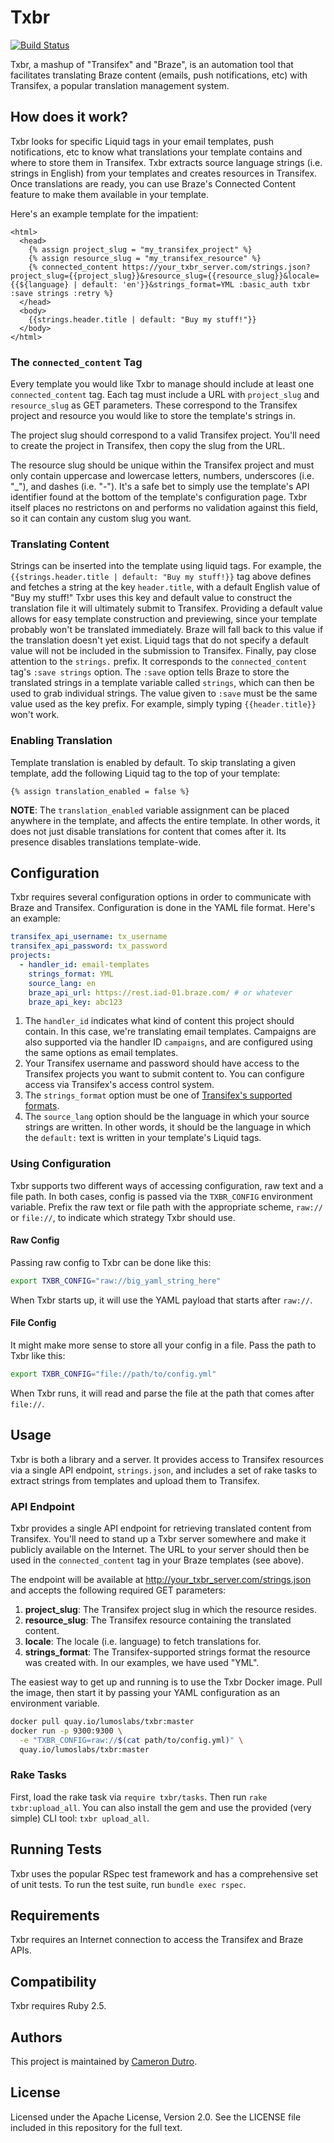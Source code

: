 Txbr
====

[![Build Status](https://travis-ci.org/lumoslabs/txbr.svg?branch=master)](https://travis-ci.org/lumoslabs/txbr)

Txbr, a mashup of "Transifex" and "Braze", is an automation tool that facilitates translating Braze content (emails, push notifications, etc) with Transifex, a popular translation management system.

How does it work?
---

Txbr looks for specific Liquid tags in your email templates, push notifications, etc to know what translations your template contains and where to store them in Transifex. Txbr extracts source language strings (i.e. strings in English) from your templates and creates resources in Transifex. Once translations are ready, you can use Braze's Connected Content feature to make them available in your template.

Here's an example template for the impatient:

```liquid
<html>
  <head>
    {% assign project_slug = "my_transifex_project" %}
    {% assign resource_slug = "my_transifex_resource" %}
    {% connected_content https://your_txbr_server.com/strings.json?project_slug={{project_slug}}&resource_slug={{resource_slug}}&locale={{${language} | default: 'en'}}&strings_format=YML :basic_auth txbr :save strings :retry %}
  </head>
  <body>
    {{strings.header.title | default: "Buy my stuff!"}}
  </body>
</html>
```

### The `connected_content` Tag

Every template you would like Txbr to manage should include at least one `connected_content` tag. Each tag must include a URL with `project_slug` and `resource_slug` as GET parameters. These correspond to the Transifex project and resource you would like to store the template's strings in.

The project slug should correspond to a valid Transifex project. You'll need to create the project in Transifex, then copy the slug from the URL.

The resource slug should be unique within the Transifex project and must only contain uppercase and lowercase letters, numbers, underscores (i.e. "\_"), and dashes (i.e. "-"). It's a safe bet to simply use the template's API identifier found at the bottom of the template's configuration page. Txbr itself places no restrictons on and performs no validation against this field, so it can contain any custom slug you want.

### Translating Content

Strings can be inserted into the template using liquid tags. For example, the `{{strings.header.title | default: "Buy my stuff!}}` tag above defines and fetches a string at the key `header.title`, with a default English value of "Buy my stuff!" Txbr uses this key and default value to construct the translation file it will ultimately submit to Transifex. Providing a default value allows for easy template construction and previewing, since your template probably won't be translated immediately. Braze will fall back to this value if the translation doesn't yet exist. Liquid tags that do not specify a default value will not be included in the submission to Transifex. Finally, pay close attention to the `strings.` prefix. It corresponds to the `connected_content` tag's `:save strings` option. The `:save` option tells Braze to store the translated strings in a template variable called `strings`, which can then be used to grab individual strings. The value given to `:save` must be the same value used as the key prefix. For example, simply typing `{{header.title}}` won't work.

### Enabling Translation

Template translation is enabled by default. To skip translating a given template, add the following Liquid tag to the top of your template:

```liquid
{% assign translation_enabled = false %}
```

**NOTE**: The `translation_enabled` variable assignment can be placed anywhere in the template, and affects the entire template. In other words, it does not just disable translations for content that comes after it. Its presence disables translations template-wide.

Configuration
---

Txbr requires several configuration options in order to communicate with Braze and Transifex. Configuration is done in the YAML file format. Here's an example:

```yaml
transifex_api_username: tx_username
transifex_api_password: tx_password
projects:
  - handler_id: email-templates
    strings_format: YML
    source_lang: en
    braze_api_url: https://rest.iad-01.braze.com/ # or whatever
    braze_api_key: abc123

```

1. The `handler_id` indicates what kind of content this project should contain. In this case, we're translating email templates. Campaigns are also supported via the handler ID `campaigns`, and are configured using the same options as email templates.
2. Your Transifex username and password should have access to the Transifex projects you want to submit content to. You can configure access via Transifex's access control system.
3. The `strings_format` option must be one of [Transifex's supported formats](https://docs.transifex.com/formats/introduction).
4. The `source_lang` option should be the language in which your source strings are written. In other words, it should be the language in which the `default:` text is written in your template's Liquid tags.

### Using Configuration

Txbr supports two different ways of accessing configuration, raw text and a file path. In both cases, config is passed via the `TXBR_CONFIG` environment variable. Prefix the raw text or file path with the appropriate scheme, `raw://` or `file://`, to indicate which strategy Txbr should use.

#### Raw Config

Passing raw config to Txbr can be done like this:

```bash
export TXBR_CONFIG="raw://big_yaml_string_here"
```

When Txbr starts up, it will use the YAML payload that starts after `raw://`.

#### File Config

It might make more sense to store all your config in a file. Pass the path to Txbr like this:

```bash
export TXBR_CONFIG="file://path/to/config.yml"
```

When Txbr runs, it will read and parse the file at the path that comes after `file://`.

Usage
---

Txbr is both a library and a server. It provides access to Transifex resources via a single API endpoint, `strings.json`, and includes a set of rake tasks to extract strings from templates and upload them to Transifex.

### API Endpoint

Txbr provides a single API endpoint for retrieving translated content from Transifex. You'll need to stand up a Txbr server somewhere and make it publicly available on the Internet. The URL to your server should then be used in the `connected_content` tag in your Braze templates (see above).

The endpoint will be available at http://your_txbr_server.com/strings.json and accepts the following required GET parameters:

1. **project_slug**: The Transifex project slug in which the resource resides.
2. **resource_slug**: The Transifex resource containing the translated content.
3. **locale**: The locale (i.e. language) to fetch translations for.
4. **strings_format**: The Transifex-supported strings format the resource was created with. In our examples, we have used "YML".

The easiest way to get up and running is to use the Txbr Docker image. Pull the image, then start it by passing your YAML configuration as an environment variable.

```bash
docker pull quay.io/lumoslabs/txbr:master
docker run -p 9300:9300 \
  -e "TXBR_CONFIG=raw://$(cat path/to/config.yml)" \
  quay.io/lumoslabs/txbr:master
```

### Rake Tasks

First, load the rake task via `require txbr/tasks`. Then run `rake txbr:upload_all`. You can also install the gem and use the provided (very simple) CLI tool: `txbr upload_all`.

Running Tests
---

Txbr uses the popular RSpec test framework and has a comprehensive set of unit tests. To run the test suite, run `bundle exec rspec`.

Requirements
---

Txbr requires an Internet connection to access the Transifex and Braze APIs.

Compatibility
---

Txbr requires Ruby 2.5.

Authors
---

This project is maintained by [Cameron Dutro](https://github.com/camertron).

License
---

Licensed under the Apache License, Version 2.0. See the LICENSE file included in this repository for the full text.

